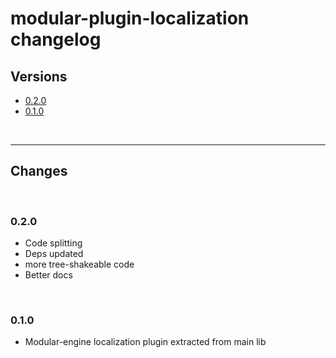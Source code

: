 # modular-plugin-localization changelog

## Versions

- [0.2.0](#020)
- [0.1.0](#010)

<br>

---

## Changes

<br>

### 0.2.0

- Code splitting
- Deps updated
- more tree-shakeable code
- Better docs

<br>

### 0.1.0

- Modular-engine localization plugin extracted from main lib
